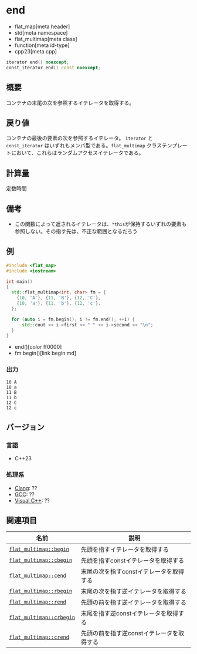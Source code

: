 # end
* flat_map[meta header]
* std[meta namespace]
* flat_multimap[meta class]
* function[meta id-type]
* cpp23[meta cpp]

```cpp
iterator end() noexcept;
const_iterator end() const noexcept;
```

## 概要
コンテナの末尾の次を参照するイテレータを取得する。


## 戻り値
コンテナの最後の要素の次を参照するイテレータ。 
`iterator` と `const_iterator` はいずれもメンバ型である。`flat_multimap` クラステンプレートにおいて、これらはランダムアクセスイテレータである。


## 計算量
定数時間


## 備考
- この関数によって返されるイテレータは、`*this`が保持するいずれの要素も参照しない。その指す先は、不正な範囲となるだろう


## 例
```cpp example
#include <flat_map>
#include <iostream>

int main()
{
  std::flat_multimap<int, char> fm = {
    {10, 'A'}, {11, 'B'}, {12, 'C'},
    {10, 'a'}, {11, 'b'}, {12, 'c'},
  };

  for (auto i = fm.begin(); i != fm.end(); ++i) {
      std::cout << i->first << " " << i->second << "\n";
  }
}
```
* end()[color ff0000]
* fm.begin()[link begin.md]

### 出力
```
10 A
10 a
11 B
11 b
12 C
12 c
```

## バージョン
### 言語
- C++23

### 処理系
- [Clang](/implementation.md#clang): ??
- [GCC](/implementation.md#gcc): ??
- [Visual C++](/implementation.md#visual_cpp): ??


## 関連項目

| 名前 | 説明 |
|----------------------------------------|-------------------------------------------|
| [`flat_multimap::begin`](begin.md)     | 先頭を指すイテレータを取得する |
| [`flat_multimap::cbegin`](cbegin.md)   | 先頭を指すconstイテレータを取得する |
| [`flat_multimap::cend`](cend.md)       | 末尾の次を指すconstイテレータを取得する |
| [`flat_multimap::rbegin`](rbegin.md)   | 末尾の次を指す逆イテレータを取得する |
| [`flat_multimap::rend`](rend.md)       | 先頭の前を指す逆イテレータを取得する |
| [`flat_multimap::crbegin`](crbegin.md) | 末尾を指す逆constイテレータを取得する |
| [`flat_multimap::crend`](crend.md)     | 先頭の前を指す逆constイテレータを取得する |
